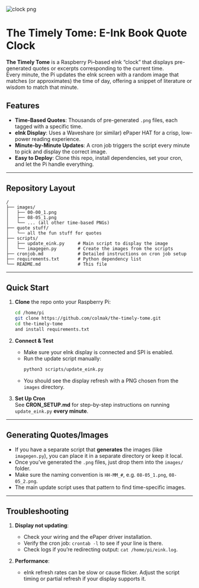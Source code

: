 ![clock png](https://github.com/user-attachments/assets/89707382-4ea3-46ad-b2e0-475735db5f92)
# The Timely Tome: E-Ink Book Quote Clock

**The Timely Tome** is a Raspberry Pi–based eInk “clock” that displays pre-generated quotes or excerpts corresponding to the current time.  
Every minute, the Pi updates the eInk screen with a random image that matches (or approximates) the time of day, offering a snippet of literature or wisdom to match that minute.

## Features

- **Time-Based Quotes**: Thousands of pre-generated `.png` files, each tagged with a specific time. 
- **eInk Display**: Uses a Waveshare (or similar) ePaper HAT for a crisp, low-power reading experience.  
- **Minute-by-Minute Updates**: A cron job triggers the script every minute to pick and display the correct image.  
- **Easy to Deploy**: Clone this repo, install dependencies, set your cron, and let the Pi handle everything.

---

## Repository Layout

```
/
├── images/
│   ├── 00-00_1.png
│   ├── 08-05_1.png
│   └── ... (all other time-based PNGs)
├── quote stuff/
│   └── all the fun stuff for quotes
├── scripts/
│   ├── update_eink.py     # Main script to display the image
│   └── imagegen.py        # Create the images from the scripts
├── cronjob.md             # Detailed instructions on cron job setup
├── requirements.txt       # Python dependency list
└── README.md              # This file
```

---

## Quick Start

1. **Clone** the repo onto your Raspberry Pi:

   ```bash
   cd /home/pi
   git clone https://github.com/colmak/the-timely-tome.git
   cd the-timely-tome
   and install requirements.txt
   ```

2. **Connect & Test**  
   - Make sure your eInk display is connected and SPI is enabled.  
   - Run the update script manually:
     ```bash
     python3 scripts/update_eink.py
     ```
   - You should see the display refresh with a PNG chosen from the `images` directory.

3. **Set Up Cron**  
   See **CRON_SETUP.md** for step-by-step instructions on running `update_eink.py` **every minute**.

---

## Generating Quotes/Images

- If you have a separate script that **generates** the images (like `imagegen.py`), you can place it in a separate directory or keep it local.  
- Once you’ve generated the `.png` files, just drop them into the `images/` folder.  
- Make sure the naming convention is `HH-MM_#`, e.g. `08-05_1.png`, `08-05_2.png`.  
- The main update script uses that pattern to find time-specific images.

---

## Troubleshooting

1. **Display not updating**:
   - Check your wiring and the ePaper driver installation.  
   - Verify the cron job: `crontab -l` to see if your line is there.  
   - Check logs if you’re redirecting output: `cat /home/pi/eink.log`.

2. **Performance**:
   - eInk refresh rates can be slow or cause flicker. Adjust the script timing or partial refresh if your display supports it.
